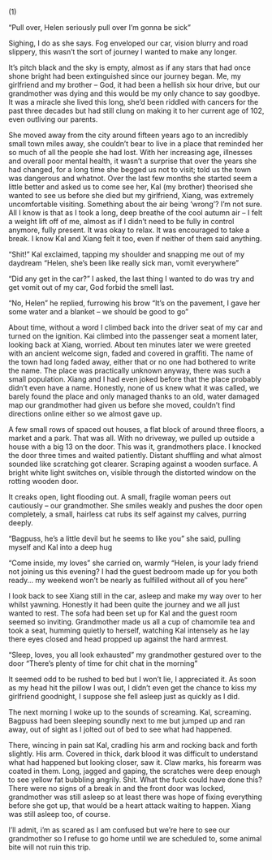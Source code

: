(1) 

“Pull over, Helen seriously pull over I’m gonna be sick”

Sighing, I do as she says. Fog enveloped our car, vision blurry and road slippery, this wasn’t the sort of journey I wanted to make any longer.
 
 
It’s pitch black and the sky is empty, almost as if any stars that had once shone bright had been extinguished since our journey began. Me, my girlfriend and my brother – God, it had been a hellish six hour drive, but our grandmother was dying and this would be my only chance to say goodbye. It was a miracle she lived this long, she’d been riddled with cancers for the past three decades but had still clung on making it to her current age of 102, even outliving our parents.
 
 
She moved away from the city around fifteen years ago to an incredibly small town miles away, she couldn’t bear to live in a place that reminded her so much of all the people she had lost. With her increasing age, illnesses and overall poor mental health, it wasn’t a surprise that over the years she had changed, for a long time she begged us not to visit; told us the town was dangerous and whatnot. Over the last few months she started seem a little better and asked us to come see her, Kal (my brother) theorised she wanted to see us before she died but my girlfriend, Xiang, was extremely uncomfortable visiting. Something about the air being ‘wrong’? I’m not sure. All I know is that as I took a long, deep breathe of the cool autumn air – I felt a weight lift off of me, almost as if I didn’t need to be fully in control anymore, fully present. It was okay to relax. It was encouraged to take a break. I know Kal and Xiang felt it too, even if neither of them said anything.
 
 
“Shit!” Kal exclaimed, tapping my shoulder and snapping me out of my daydream “Helen, she’s been like really sick man, vomit everywhere”
 
 
“Did any get in the car?” I asked, the last thing I wanted to do was try and get vomit out of my car, God forbid the smell last.
 
“No, Helen” he replied, furrowing his brow “It’s on the pavement, I gave her some water and a blanket – we should be good to go”
 
About time, without a word I climbed back into the driver seat of my car and turned on the ignition. Kai climbed into the passenger seat a moment later, looking back at Xiang, worried. About ten minutes later we were greeted with an ancient welcome sign, faded and covered in graffiti. The name of the town had long faded away, either that or no one had bothered to write the name. The place was practically unknown anyway, there was such a small population. Xiang and I had even joked before that the place probably didn’t even have a name. Honestly, none of us knew what it was called, we barely found the place and only managed thanks to an old, water damaged map our grandmother had given us before she moved, couldn’t find directions online either so we almost gave up.
 
A few small rows of spaced out houses, a flat block of around three floors, a market and a park. That was all. With no driveway, we pulled up outside a house with a big 13 on the door. This was it, grandmothers place. I knocked the door three times and waited patiently. Distant shuffling and what almost sounded like scratching got clearer. Scraping against a wooden surface. A bright white light switches on, visible through the distorted window on the rotting wooden door.
 
It creaks open, light flooding out. A small, fragile woman peers out cautiously – our grandmother. She smiles weakly and pushes the door open completely, a small, hairless cat rubs its self against my calves, purring deeply.
 
“Bagpuss, he’s a little devil but he seems to like you” she said, pulling myself and Kal into a deep hug
 
“Come inside, my loves” she carried on, warmly “Helen, is your lady friend not joining us this evening? I had the guest bedroom made up for you both ready… my weekend won’t be nearly as fulfilled without all of you here”
 
I look back to see Xiang still in the car, asleep and make my way over to her whilst yawning. Honestly it had been quite the journey and we all just wanted to rest. The sofa had been set up for Kal and the guest room seemed so inviting. Grandmother made us all a cup of chamomile tea and took a seat, humming quietly to herself, watching Kal intensely as he lay there eyes closed and head propped up against the hard armrest.
 
“Sleep, loves, you all look exhausted” my grandmother gestured over to the door “There’s plenty of time for chit chat in the morning”
 
It seemed odd to be rushed to bed but I won’t lie, I appreciated it. As soon as my head hit the pillow I was out, I didn’t even get the chance to kiss my girlfriend goodnight, I suppose she fell asleep just as quickly as I did.
 
The next morning I woke up to the sounds of screaming. Kal, screaming. Bagpuss had been sleeping soundly next to me but jumped up and ran away, out of sight as I jolted out of bed to see what had happened.
 
There, wincing in pain sat Kal, cradling his arm and rocking back and forth slightly. His arm. Covered in thick, dark blood it was difficult to understand what had happened but looking closer, saw it. Claw marks, his forearm was coated in them. Long, jagged and gaping, the scratches were deep enough to see yellow fat bubbling angrily. Shit. What the fuck could have done this? There were no signs of a break in and the front door was locked, grandmother was still asleep so at least there was hope of fixing everything before she got up, that would be a heart attack waiting to happen. Xiang was still asleep too, of course.
 
I’ll admit, i’m as scared as I am confused but we’re here to see our grandmother so I refuse to go home until we are scheduled to, some animal bite will not ruin this trip.